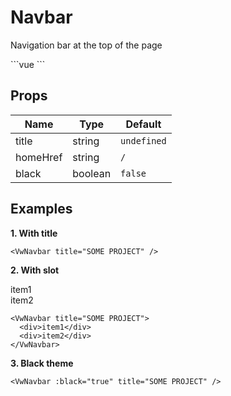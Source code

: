 <script setup>
  import VwNavbar from '../../../ui/components/navbar.vue'
</script>

# Navbar

Navigation bar at the top of the page

<VwNavbar />
```vue
<VwNavbar />
```

## Props

| Name     | Type    | Default     |
| -------- | ------- | ----------- |
| title    | string  | `undefined` |
| homeHref | string  | `/`         |
| black    | boolean | `false`     |

## Examples

**1. With title**

<VwNavbar title="SOME PROJECT" />

```vue
<VwNavbar title="SOME PROJECT" />
```

**2. With slot**

<VwNavbar title="SOME PROJECT">
  <div>item1</div>
  <div>item2</div>
</VwNavbar>

```vue
<VwNavbar title="SOME PROJECT">
  <div>item1</div>
  <div>item2</div>
</VwNavbar>
```

**3. Black theme**

<VwNavbar :black="true" title="SOME PROJECT" />

```vue
<VwNavbar :black="true" title="SOME PROJECT" />
```
